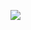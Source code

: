 <a href="https://github.com/dcavalei/libft/blob/main/resources/subject.pdf" target="_blank"> <img src="https://user-images.githubusercontent.com/80326272/146764990-7d6d3a4f-2efc-4330-9ccd-f313f3802445.png" > </a>
